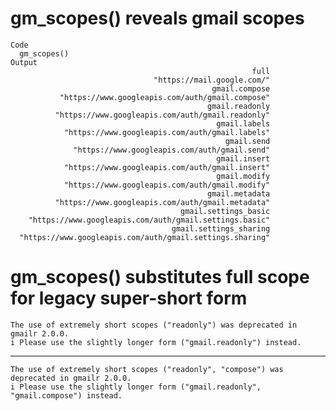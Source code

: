 # gm_scopes() reveals gmail scopes

    Code
      gm_scopes()
    Output
                                                          full 
                                    "https://mail.google.com/" 
                                                 gmail.compose 
               "https://www.googleapis.com/auth/gmail.compose" 
                                                gmail.readonly 
              "https://www.googleapis.com/auth/gmail.readonly" 
                                                  gmail.labels 
                "https://www.googleapis.com/auth/gmail.labels" 
                                                    gmail.send 
                  "https://www.googleapis.com/auth/gmail.send" 
                                                  gmail.insert 
                "https://www.googleapis.com/auth/gmail.insert" 
                                                  gmail.modify 
                "https://www.googleapis.com/auth/gmail.modify" 
                                                gmail.metadata 
              "https://www.googleapis.com/auth/gmail.metadata" 
                                          gmail.settings_basic 
        "https://www.googleapis.com/auth/gmail.settings.basic" 
                                        gmail.settings_sharing 
      "https://www.googleapis.com/auth/gmail.settings.sharing" 

# gm_scopes() substitutes full scope for legacy super-short form

    The use of extremely short scopes ("readonly") was deprecated in gmailr 2.0.0.
    i Please use the slightly longer form ("gmail.readonly") instead.

---

    The use of extremely short scopes ("readonly", "compose") was deprecated in gmailr 2.0.0.
    i Please use the slightly longer form ("gmail.readonly", "gmail.compose") instead.

